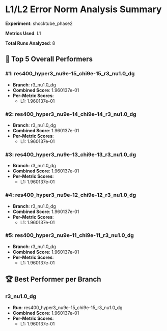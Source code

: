 # L1/L2 Error Norm Analysis Summary

**Experiment**: shocktube_phase2

**Metrics Used**: L1

**Total Runs Analyzed**: 8

## 🥇 Top 5 Overall Performers

### #1: res400_hyper3_nu9e-15_chi9e-15_r3_nu1.0_dg
- **Branch**: r3_nu1.0_dg
- **Combined Score**: 1.960137e-01
- **Per-Metric Scores**:
  - L1: 1.960137e-01

### #2: res400_hyper3_nu9e-14_chi9e-14_r3_nu1.0_dg
- **Branch**: r3_nu1.0_dg
- **Combined Score**: 1.960137e-01
- **Per-Metric Scores**:
  - L1: 1.960137e-01

### #3: res400_hyper3_nu9e-13_chi9e-13_r3_nu1.0_dg
- **Branch**: r3_nu1.0_dg
- **Combined Score**: 1.960137e-01
- **Per-Metric Scores**:
  - L1: 1.960137e-01

### #4: res400_hyper3_nu9e-12_chi9e-12_r3_nu1.0_dg
- **Branch**: r3_nu1.0_dg
- **Combined Score**: 1.960137e-01
- **Per-Metric Scores**:
  - L1: 1.960137e-01

### #5: res400_hyper3_nu9e-11_chi9e-11_r3_nu1.0_dg
- **Branch**: r3_nu1.0_dg
- **Combined Score**: 1.960137e-01
- **Per-Metric Scores**:
  - L1: 1.960137e-01

## 🏆 Best Performer per Branch

### r3_nu1.0_dg
- **Run**: res400_hyper3_nu9e-15_chi9e-15_r3_nu1.0_dg
- **Combined Score**: 1.960137e-01
- **Per-Metric Scores**:
  - L1: 1.960137e-01

